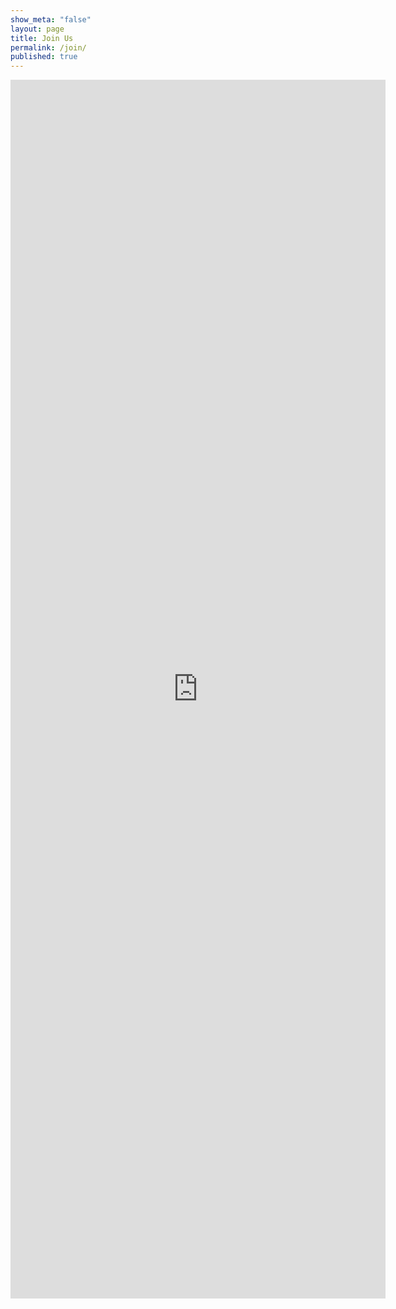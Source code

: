 ```yaml
---
show_meta: "false"
layout: page
title: Join Us
permalink: /join/
published: true
---
```


<iframe src="https://docs.google.com/forms/d/1kthnpiHGxUEa7ZYL4HA4Ta42wfiSKWfF1vGT4GdyRjI/viewform?embedded=true" width="600" height="1950" frameborder="0" marginheight="0" marginwidth="0">Loading...</iframe>
